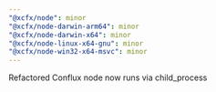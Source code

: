 ```yaml
---
"@xcfx/node": minor
"@xcfx/node-darwin-arm64": minor
"@xcfx/node-darwin-x64": minor
"@xcfx/node-linux-x64-gnu": minor
"@xcfx/node-win32-x64-msvc": minor
---
```


Refactored Conflux node now runs via child_process
